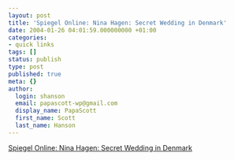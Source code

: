 ```yaml
---
layout: post
title: 'Spiegel Online: Nina Hagen: Secret Wedding in Denmark'
date: 2004-01-26 04:01:59.000000000 +01:00
categories:
- quick links
tags: []
status: publish
type: post
published: true
meta: {}
author:
  login: shanson
  email: papascott-wp@gmail.com
  display_name: PapaScott
  first_name: Scott
  last_name: Hanson
---
```

<p><a title="Talkin' bout my generation" href="http://www.spiegel.de/panorama/0,1518,283504,00.html">Spiegel Online: Nina Hagen: Secret Wedding in Denmark</a></p>
